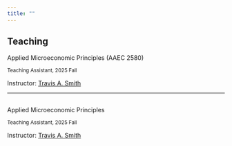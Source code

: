 ```yaml
---
title: ""
---
```


<!-- Teaching 区块 -->
<div class="teaching-page">
  <div class="left-column">
    <h2>Teaching</h2>
  </div>
  <div class="right-column">

Applied Microeconomic Principles (AAEC 2580)

<span style="font-size: smaller;">Teaching Assistant, 2025 Fall<span>

Instructor: [Travis A. Smith](https://sites.google.com/view/travisasmith/home)

  </div>
</div>

<hr>

<div class="teaching-page">
  <div class="left-column">
    <h2></h2>
  </div>
  <div class="right-column">

Applied Microeconomic Principles

<span style="font-size: smaller;">Teaching Assistant, 2025 Fall<span>

Instructor: [Travis A. Smith](https://sites.google.com/view/travisasmith/home)

  </div>
</div>

